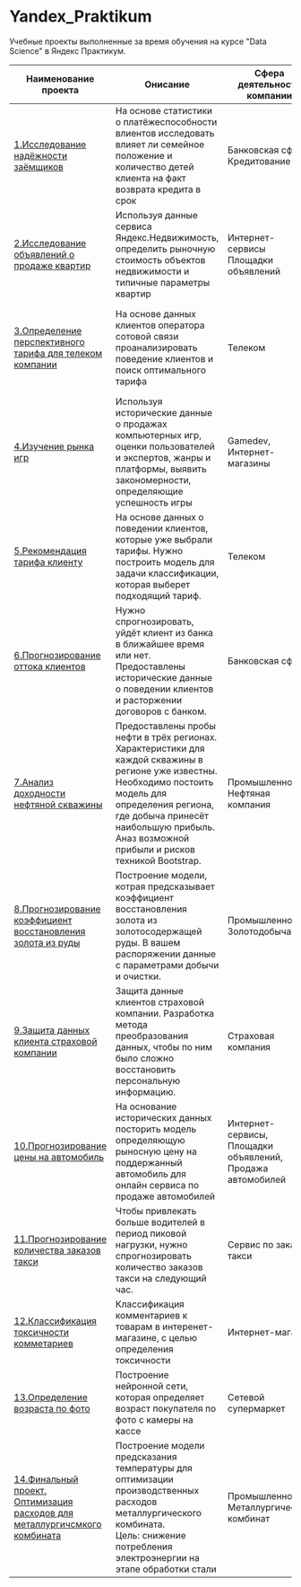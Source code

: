 # Yandex_Praktikum
Учебные проекты выполненные за время обучения на курсе  "Data Science" в Яндекс Практикум.


|Наименование проекта|Онисание|Сфера деятельности компании|Использованные инструменты|
|-----|------|-------|------|
|[1.Исследование надёжности заёмщиков](https://github.com/EvgeniiMileshin/Yandex_Praktikum/tree/master/01_Исследование%20надёжности%20заёмщиков)|На основе статистики о платёжеспособности влиентов исследовать влияет ли семейное положение и количество детей клиента на факт возврата кредита в срок |Банковская сфера Кредитование|*Pandas, PyMystem3, Python, лемматизация, предобработка данных*|
|[2.Исследование объявлений о продаже квартир](https://github.com/EvgeniiMileshin/Yandex_Praktikum/tree/master/02_Исследование%20объявлений%20о%20продаже%20квартир)|Используя данные сервиса Яндекс.Недвижимость, определить рыночную стоимость объектов недвижимости и типичные параметры квартир |Интернет-сервисы Площадки объявлений|*Matplotlib, Pandas, Python, визуализация данных, исследовательский анализ данных, предобработка данных*|
|[3.Определение перспективного тарифа для телеком компании](https://github.com/EvgeniiMileshin/Yandex_Praktikum/tree/master/03_Определение%20перспективного%20тарифа%20для%20телеком%20компании)|На основе данных клиентов оператора сотовой связи проанализировать поведение клиентов и поиск оптимального тарифа |Телеком|*Matplotlib, NumPy, Pandas, Python, SciPy, описательная статистика, проверка статистических гипотез*|
|[4.Изучение рынка игр](https://github.com/EvgeniiMileshin/Yandex_Praktikum/tree/master/04_Изучение%20рынка%20игр)|Используя исторические данные о продажах компьютерных игр, оценки пользователей и экспертов, жанры и платформы, выявить закономерности, определяющие успешность игры|Gamedev, Интернет-магазины|*Matplotlib, NumPy, Pandas, Python, исследовательский анализ данных, описательная статистика, предобработка данных, проверка статистических гипотез*|
|[5.Рекомендация тарифа клиенту](https://github.com/EvgeniiMileshin/Yandex_Praktikum/tree/master/05_Рекомендация%20тарифа%20клиенту)|На основе данных о поведении клиентов, которые уже выбрали тарифы. Нужно построить модель для задачи классификации, которая выберет подходящий тариф. |Телеком|*Python, Pandas, Sklearn, Машинное обучение, Задача классификации*|
|[6.Прогнозирование оттока клиентов](https://github.com/EvgeniiMileshin/Yandex_Praktikum/tree/master/06_Прогнозирование%20оттока%20клиентов)|Нужно спрогнозировать, уйдёт клиент из банка в ближайшее время или нет. Предоставлены исторические данные о поведении клиентов и расторжении договоров с банком.|Банковская сфера|*NumPy, Pandas, Sklearn, MatPlotLib, AUC-ROC, Seaborn*|
|[7.Анализ доходности нефтяной скважины](https://github.com/EvgeniiMileshin/Yandex_Praktikum/tree/master/07_Анализ%20доходности%20нефтяной%20скважины)|Предоставлены пробы нефти в трёх регионах. Характеристики для каждой скважины в регионе уже известны. Необходимо постоить модель для определения региона, где добыча принесёт наибольшую прибыль. Аназ возможной прибыли и рисков техникой Bootstrap.|Промышленность, Нефтяная компания|*Bootstrap,NumPy, Pandas, Sklearn, Seaborn*|
|[8.Прогнозирование коэффициент восстановления золота из руды](https://github.com/EvgeniiMileshin/Yandex_Praktikum/tree/master/08_Прогнозирование%20коэффициент%20восстановления%20золота%20из%20руды)|Построение модели, котрая предсказывает коэффициент восстановления золота из золотосодержащей руды. В вашем распоряжении данные с параметрами добычи и очистки.|Промышленность, Золотодобыча|*NumPy, Pandas, Sklearn, MatPlotLib, Seaborn*|
|[9.Защита данных клиента страховой компании](https://github.com/EvgeniiMileshin/Yandex_Praktikum/tree/master/09_Защита%20данных%20клиента%20страховой%20компании)|Защита данные клиентов страховой компании. Разработка метода преобразования данных, чтобы по ним было сложно восстановить персональную информацию.|Страховая компания|*NumPy, Pandas, Sklearn, MatPlotLib, линейная алгебра*|
|[10.Прогнозирование цены на автомобиль](https://github.com/EvgeniiMileshin/Yandex_Praktikum/tree/master/10_Прогнозирование%20цены%20на%20автомобиль)|На основание исторических данных посторить модель определяющую рыносную цену на поддержанный автомобиль для онлайн сервиса по продаже автомобилей|Интернет-сервисы, Площадки объявлений, Продажа автомобилей|*NumPy, Pandas, Sklearn, MatPlotLib, Seaborn, Градиентный бустинг, CatBoostRegressor, LGBMRegressor*|
|[11.Прогнозирование  количества заказов такси](https://github.com/EvgeniiMileshin/Yandex_Praktikum/tree/master/11_Прогнозирование%20%20количества%20заказов%20такси)|Чтобы привлекать больше водителей в период пиковой нагрузки, нужно спрогнозировать количество заказов такси на следующий час. |Сервис по заказу такси|*NumPy, Pandas, Sklearn, MatPlotLib, Seaborn, Статистический анализ, Временные ряды, CatBoostRegressor, LGBMRegressor*|
|[12.Классификация токсичности комметариев](https://github.com/EvgeniiMileshin/Yandex_Praktikum/tree/master/12_Классификация%20токсичности%20комметариев)|Классификация комментариев к товарам в интеренет-магазине, с целью определения токсичности|Интернет-магазин|* Pandas, Sklearn, MatPlotLib, классификация тексов, Nlp*|
|[13.Определение возраста по фото](https://github.com/EvgeniiMileshin/Yandex_Praktikum/tree/master/13_Определение%20возраста%20по%20фото)|Построение нейронной сети, которая определяет возраст покупателя по фото с камеры на кассе|Сетевой супермаркет|*Pandas, MatPlotLib, Tensorflow, Keras*|
|[14.Финальный проект.<br/> Оптимизация расходов для металлургичсмкого комбината](https://github.com/EvgeniiMileshin/Yandex_Praktikum/tree/master/15_Финальный%20проект)|Построение модели предсказания температуры для оптимизации производственных расходов металлургического комбината. <br/>Цель: cнижение потребления электроэнергии на этапе обработки стали|Промышленность<br/>Металлургический комбинат|*NumPy, Pandas, Sklearn, MatPlotLib, Seaborn, предобработка данных, Градиентный бустинг, Сatboost, Lightgbm*|
